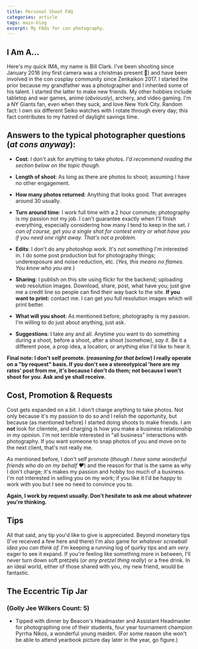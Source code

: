 ```yaml
---
title: Personal Shoot FAQ
categories: article
tags: main-blog
excerpt: My FAQs for con photography. 
---
```


## I Am A...

Here's my quick IMA, my name is Bill Clark. I've been shooting since January 2016 (my first camera was a christmas present 🎁) and have been involved in the con cosplay community since Zenkaikon 2017. I started the prior because my grandfather was a photographer and I inherited some of his talent. I started the latter to make new friends. My other hobbies include tabletop and war games, anime (*obviously*), archery, and video gaming. I'm a NY Giants fan, even when they suck, and love New York City. Random fact: I own six different Seiko watches with I rotate through every day; this fact contributes to my hatred of daylight savings time. 

## Answers to the typical photographer questions (*at cons anyway*):

* **Cost**: I don't ask for anything to take photos. *I'd recommend reading the section below on the topic though.*

* **Length of shoot**: As long as there are photos to shoot; assuming I have no other engagement.

* **How many photos returned**: Anything that looks good. That averages around 30 usually.

* **Turn around time**: I work full time with a 2 hour commute; photography is my passion not my job. I can't guarantee exactly when I'll finish everything, especially considering how many I tend to keep in the set. *I can of course, get you a single shot for contest entry or what have you if you need one right away. That's not a problem.*

* **Edits**: I don't do any photoshop work. It's not something I'm interested in. I do some post production but for photography things; underexposure and noise reduction, etc. (*Yes, this means no flames. You know who you are.*)

* **Sharing**: I publish on this site using flickr for the backend; uploading web resolution images. Download, share, post, what have you; just give me a credit line so people can find their way back to the site. **If you want to print:** contact me. I can get you full resolution images which will print better. 

* **What will you shoot**: As mentioned before, photography is my passion. I'm willing to do just about anything, just ask. 

* **Suggestions**: I take any and all. Anytime you want to do something during a shoot, before a shoot, after a shoot (somehow), *say it*. Be it a different pose, a prop idea, a location, or anything else I'd like to hear it. 

**Final note: I don't self promote. (*reasoning for that below*) I really operate on a "by request" basis. If you don't see a stereotypical 'here are my rates' post from me, it's because I don't do them; not because I won't shoot for you. Ask and ye shall receive.**

## Cost, Promotion & Requests

Cost gets expanded on a bit. I don't charge anything to take photos. Not only because it's my passion to do so and I relish the opportunity, but because (as mentioned before) I started doing shoots to make friends. I am **not** look for clientele, and charging is how you make a business relationship in my opinion. I'm not terrible interested in "all business" interactions with photography. If you want someone to snap photos of you and move on to the next client, that's not really me. 

As mentioned before, I don't self promote (*though I have some wonderful friends who do on my behalf ❤️*) and the reason for that is the same as why I don't charge; it's makes my passion and hobby too much of a business. I'm not interested in selling you on my work; if you like it I'd be happy to work with you but I see no need to convince you to. 

**Again, I work by request usually. Don't hesitate to ask me about whatever you're thinking.**

## Tips

All that said, any tip you'd like to give is appreciated. Beyond monetary tips (I've received a few here and there) I'm also game for *whatever screwball idea you can think of.* I'm keeping a running log of quirky tips and am *very* eager to see it expand. If you're feeling like something more in between, I'll never turn down soft pretzels (*or any pretzel thing really*) or a free drink. In an ideal world, either of those shared with you, my new friend, would be fantastic.

<!-- **That said**, I will accept tips. Tips are accepted in the following formats:
    
* **A)** Pick up the first round at the hotel bar so we can sit and chat;  

* **B)** Some kind of pretzel related food-bribe, such as soft pretzels or pretzel M&Ms; 

* **C)** If you aren't of age, offering to a buy a round before snapping one's finger's and saying in a loud, over exaggerated voice: 
  > "Golly jee wilkers Mr Photographer man, I did have every gosh good intention to buy you that there drink, I swear! I'll be sure to remember when I'm as old you mister, so let me off the hook just this once?"

*Only points "B" and "C" above are sarcastic. **Have your own screwball idea for a tip?** Below is a list of the eccentric and unique tips I've received in the past. I'll not only be happy to receive your unique tip idea but I'll be sure to immortalize it by adding it to the list. Also find a running total of the number of golly jee wilkers I've received as tips.* -->

## The Eccentric Tip Jar 

### (Golly Jee Wilkers Count: 5)

* Tipped with dinner by Beacon's Headmaster and Assistant Headmaster for photographing one of their students, four year tournament champion Pyrrha Nikos, a wonderful young maiden. (For some reason she won't be able to attend yearbook picture day later in the year, go figure.)